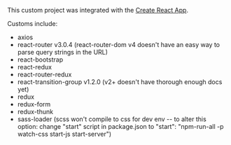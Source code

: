 This custom project was integrated with the [Create React App](https://github.com/facebookincubator/create-react-app).

Customs include:
- axios
- react-router v3.0.4 (react-router-dom v4 doesn't have an easy way to parse query strings in the URL)
- react-bootstrap
- react-redux
- react-router-redux
- react-transition-group v1.2.0 (v2+ doesn't have thorough enough docs yet)
- redux
- redux-form
- redux-thunk
- sass-loader (scss won't compile to css for dev env -- to alter this option: change "start" script in package.json to "start": "npm-run-all -p watch-css start-js start-server")
